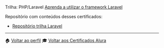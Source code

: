 Trilha: PHP/Laravel [Aprenda a utilizar o framework Laravel](https://www.alura.com.br/formacao-laravel)

Repositório com conteúdos desses certificados:
- [Repositório trilha Laravel](https://github.com/jtonynet/php-laravel-series)

---

:house: [Voltar ao perfil](https://github.com/jtonynet)
🎓 [Voltar aos Certificados Alura](../../../)
